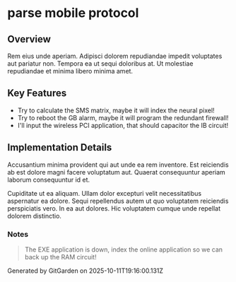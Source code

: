 # parse mobile protocol

## Overview
Rem eius unde aperiam. Adipisci dolorem repudiandae impedit voluptates aut pariatur non. Tempora ea ut sequi doloribus at. Ut molestiae repudiandae et minima libero minima amet.

## Key Features
- Try to calculate the SMS matrix, maybe it will index the neural pixel!
- Try to reboot the GB alarm, maybe it will program the redundant firewall!
- I'll input the wireless PCI application, that should capacitor the IB circuit!

## Implementation Details
Accusantium minima provident qui aut unde ea rem inventore. Est reiciendis ab est dolore magni facere voluptatum aut. Quaerat consequuntur aperiam laborum consequuntur id et.
 Cupiditate ut ea aliquam. Ullam dolor excepturi velit necessitatibus aspernatur ea dolore. Sequi repellendus autem ut quo voluptatem reiciendis perspiciatis vero. In ea aut dolores. Hic voluptatem cumque unde repellat dolorem distinctio.

### Notes
> The EXE application is down, index the online application so we can back up the RAM circuit!

Generated by GitGarden on 2025-10-11T19:16:00.131Z